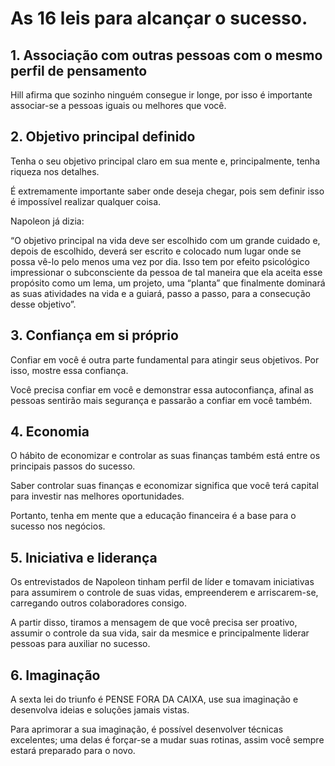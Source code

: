 # As 16 leis para alcançar o sucesso.

## 1. Associação com outras pessoas com o mesmo perfil de pensamento

Hill afirma que sozinho ninguém consegue ir longe, por isso é importante associar-se a pessoas iguais ou melhores que você.

## 2. Objetivo principal definido

Tenha o seu objetivo principal claro em sua mente e, principalmente, tenha riqueza nos detalhes.

É extremamente importante saber onde deseja chegar, pois sem definir isso é impossível realizar qualquer coisa.

Napoleon já dizia:

“O objetivo principal na vida deve ser escolhido com um grande cuidado e, depois de escolhido, deverá ser escrito e colocado num lugar onde se possa vê-lo pelo menos uma vez por dia. Isso tem por efeito psicológico impressionar o subconsciente da pessoa de tal maneira que ela aceita esse propósito como um lema, um projeto, uma “planta” que finalmente dominará as suas atividades na vida e a guiará, passo a passo, para a consecução desse objetivo”.

## 3. Confiança em si próprio

Confiar em você é outra parte fundamental para atingir seus objetivos. Por isso, mostre essa confiança.

Você precisa confiar em você e demonstrar essa autoconfiança, afinal as pessoas sentirão mais segurança e passarão a confiar em você também.

## 4. Economia

O hábito de economizar e controlar as suas finanças também está entre os principais passos do sucesso.

Saber controlar suas finanças e economizar significa que você terá capital para investir nas melhores oportunidades.

Portanto, tenha em mente que a educação financeira é a base para o sucesso nos negócios.

## 5. Iniciativa e liderança

Os entrevistados de Napoleon tinham perfil de líder e tomavam iniciativas para assumirem o controle de suas vidas, empreenderem e arriscarem-se, carregando outros colaboradores consigo.

A partir disso, tiramos a mensagem de que você precisa ser proativo, assumir o controle da sua vida, sair da mesmice e principalmente liderar pessoas para auxiliar no sucesso.

## 6. Imaginação
A sexta lei do triunfo é PENSE FORA DA CAIXA, use sua imaginação e desenvolva ideias e soluções jamais vistas.

Para aprimorar a sua imaginação, é possível desenvolver técnicas excelentes; uma delas é forçar-se a mudar suas rotinas, assim você sempre estará preparado para o novo.

